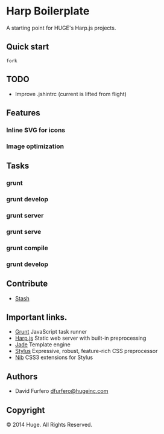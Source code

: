 # Harp Boilerplate

A starting point for HUGE's Harp.js projects.

## Quick start

```
fork
```

## TODO
* Improve .jshintrc (current is lifted from flight)

## Features

### Inline SVG for icons
### Image optimization


## Tasks

### grunt
### grunt develop
### grunt server
### grunt serve
### grunt compile
### grunt develop

## Contribute

* [Stash](https://stash.hugeinc.com/projects/HT/repos/harp-boilerplate/browse)

## Important links.

* [Grunt](http://gruntjs.com/) JavaScript task runner
* [Harp.js](http://harpjs.com/) Static web server with built-in preprocessing
* [Jade](http://jade-lang.com/) Template engine
* [Stylus](http://learnboost.github.io/stylus/) Expressive, robust, feature-rich CSS preprocessor
* [Nib](https://github.com/visionmedia/nib) CSS3 extensions for Stylus

## Authors

* David Furfero <dfurfero@hugeinc.com>

## Copyright

© 2014 Huge. All Rights Reserved.
